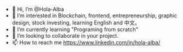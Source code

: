 - 👋 Hi, I’m @Hola-Alba
- 👀 I’m interested in Blockchain, frontend, entrepreneurship, graphic design, stock investing, learning English and 中文。
- 🌱 I’m currently learning "Programing from scratch"
- 💞️ I’m looking to collaborate in your project.
- 📫 How to reach me https://www.linkedin.com/in/hola-alba/

<!---
Hola-Alba/Hola-Alba is a ✨ special ✨ repository because its `README.md` (this file) appears on your GitHub profile.
You can click the Preview link to take a look at your changes.
--->
